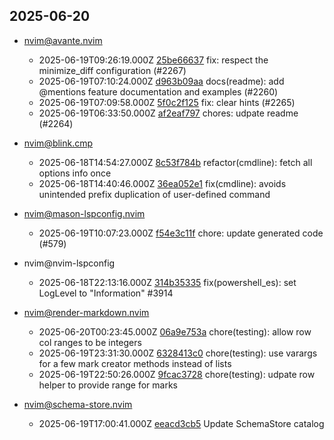 ## 2025-06-20

* nvim@avante.nvim
  - 2025-06-19T09:26:19.000Z [25be66637](https://github.com/yetone/avante.nvim/commit/25be6663771807e0169b4e8ace4b9b0ab7b743a0) fix: respect the minimize_diff configuration (#2267)
  - 2025-06-19T07:10:24.000Z [d963b09aa](https://github.com/yetone/avante.nvim/commit/d963b09aafec7a1459784480732e9cb19d0b9bc7) docs(readme): add @mentions feature documentation and examples (#2260)
  - 2025-06-19T07:09:58.000Z [5f0c2f125](https://github.com/yetone/avante.nvim/commit/5f0c2f12520db22b644ac5689b96de94705255b3) fix: clear hints (#2265)
  - 2025-06-19T06:33:50.000Z [af2eaf797](https://github.com/yetone/avante.nvim/commit/af2eaf797c24e333fddb6a2121c540214de08d25) chores: udpate readme (#2264)

* nvim@blink.cmp
  - 2025-06-18T14:54:27.000Z [8c53f784b](https://github.com/Saghen/blink.cmp/commit/8c53f784b7ff75fb2104fb9418bab0743ef1539f) refactor(cmdline): fetch all options info once
  - 2025-06-18T14:40:46.000Z [36ea052e1](https://github.com/Saghen/blink.cmp/commit/36ea052e1e59d348910e6dae0c65ff6bc301df0b) fix(cmdline): avoids unintended prefix duplication of user-defined command

* nvim@mason-lspconfig.nvim
  - 2025-06-19T10:07:23.000Z [f54e3c11f](https://github.com/mason-org/mason-lspconfig.nvim/commit/f54e3c11fc9ebfcfc27e696182b0295b071d0811) chore: update generated code (#579)

* nvim@nvim-lspconfig
  - 2025-06-18T22:13:16.000Z [314b35335](https://github.com/neovim/nvim-lspconfig/commit/314b35335cc84bc2a085c84c69da955ba22da163) fix(powershell_es): set LogLevel to "Information" #3914

* nvim@render-markdown.nvim
  - 2025-06-20T00:23:45.000Z [06a9e753a](https://github.com/MeanderingProgrammer/render-markdown.nvim/commit/06a9e753ad542c5e7694543c8563d6c1ed3d2c59) chore(testing): allow row col ranges to be integers
  - 2025-06-19T23:31:30.000Z [6328413c0](https://github.com/MeanderingProgrammer/render-markdown.nvim/commit/6328413c0ff093cb7ea56ccda85087591361e9d6) chore(testing): use varargs for a few mark creator methods instead of lists
  - 2025-06-19T22:50:26.000Z [9fcac3728](https://github.com/MeanderingProgrammer/render-markdown.nvim/commit/9fcac37281f71d9db96786b38994ff832fdad00f) chore(testing): udpate row helper to provide range for marks

* nvim@schema-store.nvim
  - 2025-06-19T17:00:41.000Z [eeacd3cb5](https://github.com/b0o/SchemaStore.nvim/commit/eeacd3cb53a1991a3ef18fb0456c9b9bda047c70) Update SchemaStore catalog